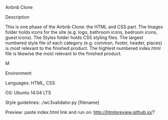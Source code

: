 Airbnb Clone

Description

This is one phase of the Airbnb Clone: the HTML and CSS part. The Images folder holds icons for the site (e.g. logo, bathroom icons, bedroom icons, guest icons). The Styles folder holds CSS styling files. The largest numbered style file of each category (e.g. common, footer, header, places) is most relevant to the finished product. The highlest numbered index.html file is likewise the most relevant to the finished product.



M



Environment

Languages: HTML, CSS

OS: Ubuntu 14.04 LTS

Style guidelines: ./wc3validator.py [filename]

Preview: paste index.html link and run on: http://htmlpreview.github.io/?
